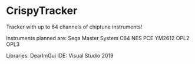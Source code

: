 # CrispyTracker
 Tracker with up to 64 channels of chiptune instruments!

Instruments planned are:
	Sega Master System
	C64
	NES
	PCE
	YM2612
	OPL2
	OPL3

Libraries:
	DearImGui
IDE:
	Visual Studio 2019
